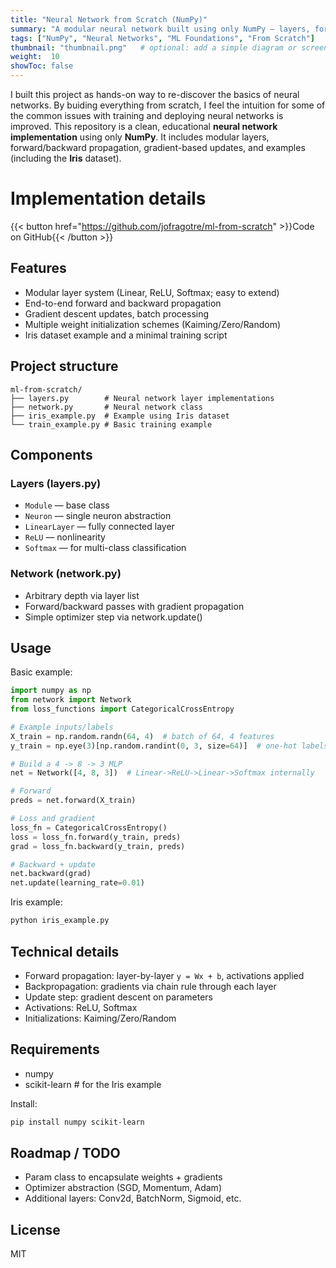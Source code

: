 ```yaml
---
title: "Neural Network from Scratch (NumPy)"
summary: "A modular neural network built using only NumPy — layers, forward/backward, gradients, and Iris demo."
tags: ["NumPy", "Neural Networks", "ML Foundations", "From Scratch"]
thumbnail: "thumbnail.png"   # optional: add a simple diagram or screenshot
weight:  10
showToc: false
---
```


I built this project as hands-on way to re-discover the basics of neural networks. By buiding everything from scratch, I feel the intuition for some of the common issues with training and deploying neural networks is improved. This repository is a clean, educational **neural network implementation** using only **NumPy**. It includes modular layers, forward/backward propagation, gradient-based updates, and examples (including the **Iris** dataset).


# Implementation details

{{< button href="https://github.com/jofragotre/ml-from-scratch" >}}Code on GitHub{{< /button >}}

## Features
- Modular layer system (Linear, ReLU, Softmax; easy to extend)
- End-to-end forward and backward propagation
- Gradient descent updates, batch processing
- Multiple weight initialization schemes (Kaiming/Zero/Random)
- Iris dataset example and a minimal training script

## Project structure

```
ml-from-scratch/
├── layers.py        # Neural network layer implementations
├── network.py       # Neural network class
├── iris_example.py  # Example using Iris dataset
└── train_example.py # Basic training example
```

## Components

### Layers (layers.py)
- `Module` — base class
- `Neuron` — single neuron abstraction
- `LinearLayer` — fully connected layer
- `ReLU` — nonlinearity
- `Softmax` — for multi-class classification

### Network (network.py)
- Arbitrary depth via layer list
- Forward/backward passes with gradient propagation
- Simple optimizer step via network.update()

## Usage

Basic example:
```python
import numpy as np
from network import Network
from loss_functions import CategoricalCrossEntropy

# Example inputs/labels
X_train = np.random.randn(64, 4)  # batch of 64, 4 features
y_train = np.eye(3)[np.random.randint(0, 3, size=64)]  # one-hot labels

# Build a 4 -> 8 -> 3 MLP
net = Network([4, 8, 3])  # Linear->ReLU->Linear->Softmax internally

# Forward
preds = net.forward(X_train)

# Loss and gradient
loss_fn = CategoricalCrossEntropy()
loss = loss_fn.forward(y_train, preds)
grad = loss_fn.backward(y_train, preds)

# Backward + update
net.backward(grad)
net.update(learning_rate=0.01)
```

Iris example:
```bash
python iris_example.py
```

## Technical details

- Forward propagation: layer-by-layer `y = Wx + b`, activations applied
- Backpropagation: gradients via chain rule through each layer
- Update step: gradient descent on parameters
- Activations: ReLU, Softmax
- Initializations: Kaiming/Zero/Random

## Requirements
- numpy
- scikit-learn  # for the Iris example

Install:
```bash
pip install numpy scikit-learn
```

## Roadmap / TODO
- Param class to encapsulate weights + gradients
- Optimizer abstraction (SGD, Momentum, Adam)
- Additional layers: Conv2d, BatchNorm, Sigmoid, etc.

## License
MIT